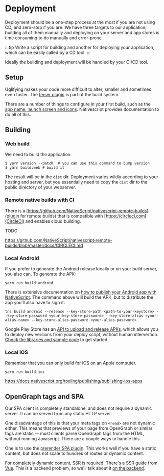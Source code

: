 # Deployment

Deployment should be a one-step process at the most if you are not using CD, and zero-step if you are. We have three targets to our application; building all of them manually and deploying on your server and app stores is time consuming to do manually and error-prone.

:::tip
Write a script for building and another for deploying your application, which can be easily called by a CD tool.
:::

Ideally the building and deployment will be handled by your CI/CD tool.

## Setup

Uglifying makes your code more difficult to alter, smaller and sometimes even faster. The [terser plugin](https://github.com/webpack-contrib/terser-webpack-plugin) is part of the build system.

There are a number of things to configure in your first build, such as the [app name, launch screen and icons](https://docs.nativescript.org/tooling/publishing/publishing-android-apps). Nativescript provides documentation to do all of this.

## Building

### Web build

We need to build the application.

```shell
$ yarn version --patch  # you can use this command to bump version
$ yarn build:web # build it
```

The result will be in the `dist` dir. Deployment varies wildly according to your hosting and server, but you essentially need to copy the `dist` dir to the public directory of your webserver.

### Remote native builds with CI

There is a [https://github.com/NativeScript/nativescript-remote-builds](plugin for remote builds) that is compatible with [https://circleci.com](CircleCI) and enables cloud building.

TODO

https://github.com/NativeScript/nativescript-remote-builds/blob/master/docs/CIRCLECI.md

### Local Android

If you prefer to generate the Android release locally or on your build server, you also can. To generate the APK:

```shell
yarn run build:android
```

There is extensive documentation on [how to publish your Android app with NativeScript](https://docs.nativescript.org/tooling/publishing/publishing-android-apps). The command above will build the APK, but to distribute the app you'll also have to sign it:

```shell
tns build android --release --key-store-path <path-to-your-keystore> --key-store-password <your-key-store-password> --key-store-alias <your-alias-name> --key-store-alias-password <your-alias-password>
```

Google Play Store has an [API to upload and release APKs](https://developers.google.com/android-publisher/tracks), which allows you to deploy new versions from your deploy script, without human intervertion. [Check the libraries and sample code](https://developers.google.com/android-publisher/libraries) to get started.

### Local iOS

Remember that you can only build for iOS on an Apple computer.

```shell
yarn run build:ios
```

https://docs.nativescript.org/tooling/publishing/publishing-ios-apps

## OpenGraph tags and SPA

Our SPA client is completely standalone, and does not require a dynamic server. It can be served from any static HTTP server.

One disadvantage of this is that your meta tags on `<head>` are not dynamic either. This means that previews of your page from OpenGraph or similar tags are static -- most clients parse OpenGraph tags from the HTML, without running Javascript. There are a couple ways to handle this.

One is to use the [prerender SPA plugin](https://github.com/chrisvfritz/prerender-spa-plugin). This works well if you have a static content, but does not scale to hundres of routes or dynamic content.

For completely dynamic content, SSR is required. There's a [SSR guide from Vue](https://ssr.vuejs.org/). This is a backend problem, so we'll talk about it [on the backend](../backend/deployment.md).
